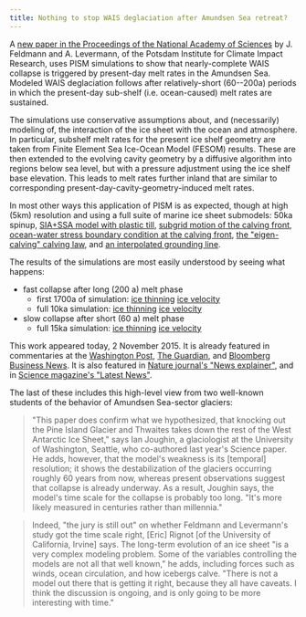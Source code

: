 ```yaml
---
title: Nothing to stop WAIS deglaciation after Amundsen Sea retreat?
---
```


A [new paper in the Proceedings of the National Academy of
Sciences](http://www.pnas.org/content/early/2015/10/28/1512482112)
by J. Feldmann and A. Levermann, of the Potsdam Institute for Climate
Impact Research, uses PISM simulations to show that nearly-complete WAIS
collapse is triggered by present-day melt rates in the Amundsen Sea.
Modeled WAIS deglaciation follows after relatively-short (60--200a)
periods in which the present-day sub-shelf (i.e. ocean-caused) melt
rates are sustained.

The simulations use conservative assumptions about, and (necessarily)
modeling of, the interaction of the ice sheet with the ocean and
atmosphere. In particular, subshelf melt rates for the present ice shelf
geometry are taken from Finite Element Sea Ice-Ocean Model (FESOM)
results. These are then extended to the evolving cavity geometry by a
diffusive algorithm into regions below sea level, but with a pressure
adjustment using the ice shelf base elevation. This leads to melt rates
further inland that are similar to corresponding
present-day-cavity-geometry-induced melt rates.

In most other ways this application of PISM is as expected, though at
high (5km) resolution and using a full suite of marine ice sheet
submodels: 50ka spinup, [SIA+SSA model with plastic
till](http://dx.doi.org/10.1029/2008JF001179), [subgrid
motion of the calving
front](http://www.the-cryosphere.net/5/35/2011/tc-5-35-2011.html),
[ocean-water stress boundary condition at the calving
front](http://www.the-cryosphere.net/5/715/2011/tc-5-715-2011.pdf),
[the "eigen-calving" calving
law](http://www.the-cryosphere.net/6/273/2012/tc-6-273-2012.html),
and [an interpolated grounding
line](http://dx.doi.org/10.3189/2014JoG13J093).

The results of the simulations are most easily understood by seeing what
happens:

* fast collapse after long (200 a) melt phase
   * first 1700a of simulation:  [ice thinning](http://www.pik-potsdam.de/~anders/movies/WAIS_feldmann_levermann_thinning_200yr_melt_1700yr.avi)  [ice velocity](http://www.pik-potsdam.de/~anders/movies/WAIS_feldmann_levermann_velo_200yr_melt_1700yr.avi)
   * full 10ka simulation:  [ice thinning](http://www.pik-potsdam.de/~anders/movies/WAIS_feldmann_levermann_thinning_200yr_melt_10kyr.avi)  [ice velocity](http://www.pik-potsdam.de/~anders/movies/WAIS_feldmann_levermann_velo_200yr_melt_10kyr.avi)
* slow collapse after short (60 a) melt phase
   * full 15ka simulation:  [ice thinning](http://www.pik-potsdam.de/~anders/movies/WAIS_feldmann_levermann_thinning_60yr_melt_13kyr.avi)  [ice velocity](http://www.pik-potsdam.de/~anders/movies/WAIS_feldmann_levermann_velo_60yr_melt_13kyr.avi)

This work appeared today, 2 November 2015. It is already featured in
commentaries at the [Washington
Post](https://www.washingtonpost.com/news/energy-environment/wp/2015/11/02/scientists-confirm-their-fears-about-west-antarctica-that-its-inherently-unstable/),
[The
Guardian](http://www.theguardian.com/world/2015/nov/02/melting-ice-in-west-antarctica-could-raise-seas-by-3m-warns-study),
and [Bloomberg Business
News](http://www.bloomberg.com/news/articles/2015-11-03/west-antarctic-s-melting-plugs-may-trigger-3-meter-rise-in-seas).
It is also featured in [Nature journal's
"News explainer"](http://www.nature.com/news/antarctic-coast-meltdown-could-trigger-ice-sheet-collapse-1.18688),
and in [Science magazine's "Latest
News"](http://news.sciencemag.org/climate/2015/11/just-nudge-could-collapse-west-antarctic-ice-sheet-raise-sea-levels-3-meters).

The last of these includes this high-level view from two well-known
students of the behavior of Amundsen Sea-sector glaciers:

> "This paper does confirm what we hypothesized, that knocking out the
Pine Island Glacier and Thwaites takes down the rest of the West
Antarctic Ice Sheet," says Ian Joughin, a glaciologist at the University
of Washington, Seattle, who co-authored last year's Science paper. He
adds, however, that the model's weakness is its [temporal] resolution;
it shows the destabilization of the glaciers occurring roughly 60 years
from now, whereas present observations suggest that collapse is already
underway. As a result, Joughin says, the model's time scale for the
collapse is probably too long. "It's more likely measured in centuries
rather than millennia."

> Indeed, "the jury is still out" on whether Feldmann and Levermann's
study got the time scale right, [Eric] Rignot [of the University of
California, Irvine] says. The long-term evolution of an ice sheet "is a
very complex modeling problem. Some of the variables controlling the
models are not all that well known," he adds, including forces such as
winds, ocean circulation, and how icebergs calve. "There is not a model
out there that is getting it right, because they all have caveats. I
think the discussion is ongoing, and is only going to be more
interesting with time."
